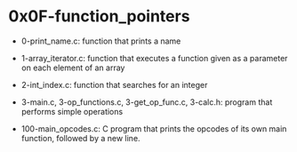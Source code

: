# 0x0F-function_pointers

* 0-print_name.c: function that prints a name

* 1-array_iterator.c: function that executes a function given as a parameter on each element of an array

* 2-int_index.c: function that searches for an integer

* 3-main.c, 3-op_functions.c, 3-get_op_func.c, 3-calc.h: program that performs simple operations

* 100-main_opcodes.c: C program that prints the opcodes of its own main function, followed by a new line.
